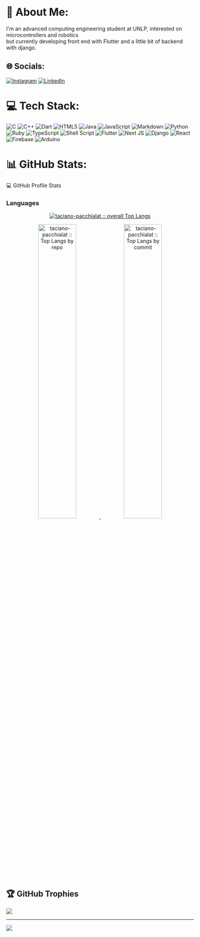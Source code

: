 # 💫 About Me:
I'm an advanced computing engineering student at UNLP, interested on microcontrollers and robotics<br>but currently developing front end with Flutter and a little bit of backend with django. <br>


## 🌐 Socials:
[![Instagram](https://img.shields.io/badge/Instagram-%23E4405F.svg?logo=Instagram&logoColor=white)](https://instagram.com/@tacipacchialat) [![LinkedIn](https://img.shields.io/badge/LinkedIn-%230077B5.svg?logo=linkedin&logoColor=white)](https://linkedin.com/in/in/taciano-pacchialat) 

# 💻 Tech Stack:
![C](https://img.shields.io/badge/c-%2300599C.svg?style=for-the-badge&logo=c&logoColor=white) ![C++](https://img.shields.io/badge/c++-%2300599C.svg?style=for-the-badge&logo=c%2B%2B&logoColor=white) ![Dart](https://img.shields.io/badge/dart-%230175C2.svg?style=for-the-badge&logo=dart&logoColor=white) ![HTML5](https://img.shields.io/badge/html5-%23E34F26.svg?style=for-the-badge&logo=html5&logoColor=white) ![Java](https://img.shields.io/badge/java-%23ED8B00.svg?style=for-the-badge&logo=openjdk&logoColor=white) ![JavaScript](https://img.shields.io/badge/javascript-%23323330.svg?style=for-the-badge&logo=javascript&logoColor=%23F7DF1E) ![Markdown](https://img.shields.io/badge/markdown-%23000000.svg?style=for-the-badge&logo=markdown&logoColor=white) ![Python](https://img.shields.io/badge/python-3670A0?style=for-the-badge&logo=python&logoColor=ffdd54) ![Ruby](https://img.shields.io/badge/ruby-%23CC342D.svg?style=for-the-badge&logo=ruby&logoColor=white) ![TypeScript](https://img.shields.io/badge/typescript-%23007ACC.svg?style=for-the-badge&logo=typescript&logoColor=white) ![Shell Script](https://img.shields.io/badge/shell_script-%23121011.svg?style=for-the-badge&logo=gnu-bash&logoColor=white) ![Flutter](https://img.shields.io/badge/Flutter-%2302569B.svg?style=for-the-badge&logo=Flutter&logoColor=white) ![Next JS](https://img.shields.io/badge/Next-black?style=for-the-badge&logo=next.js&logoColor=white) ![Django](https://img.shields.io/badge/django-%23092E20.svg?style=for-the-badge&logo=django&logoColor=white) ![React](https://img.shields.io/badge/react-%2320232a.svg?style=for-the-badge&logo=react&logoColor=%2361DAFB) ![Firebase](https://img.shields.io/badge/firebase-a08021?style=for-the-badge&logo=firebase&logoColor=ffcd34) ![Arduino](https://img.shields.io/badge/-Arduino-00979D?style=for-the-badge&logo=Arduino&logoColor=white)
# 📊 GitHub Stats:
💻 GitHub Profile Stats</summary>
  <summary><h3>Languages</h3></summary>
            <p align="center">
        <a href="https://github.com/taciano-pacchialat/">
          <img src="https://github-readme-stats.vercel.app/api/top-langs/?username=taciano-pacchialat&langs_count=6&theme=gruvbox&layout=compact&hide_border=true"
          alt="taciano-pacchialat :: overall Top Langs " /></a>
      </p>
        <p align="center">
          <a href="https://github.com/taciano-pacchialat/">
          <img width="45%" src="https://github-profile-summary-cards.vercel.app/api/cards/repos-per-language?username=taciano-pacchialat&theme=gruvbox&layout=compact&hide_border=true"
          alt="taciano-pacchialat :: Top Langs by repo" />
          <img width="45%" src="https://github-profile-summary-cards.vercel.app/api/cards/most-commit-language?username=taciano-pacchialat&theme=gruvbox&layout=compact&hide_border=true"
          alt="taciano-pacchialat :: Top Langs by commit" />
          </a>
        </p>

## 🏆 GitHub Trophies
![](https://github-profile-trophy.vercel.app/?username=taciano-pacchialat&theme=radical&no-frame=false&no-bg=true&margin-w=4)

---
[![](https://visitcount.itsvg.in/api?id=taciano-pacchialat&icon=10&color=2)](https://visitcount.itsvg.in)

<!-- Proudly created with GPRM ( https://gprm.itsvg.in ) -->
